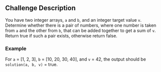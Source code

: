 ## Challenge Description 

You have two integer arrays, `a` and `b`, and an integer target value `v`. Determine whether there is a pair of numbers, where one number is taken from `a` and the other from `b`, that can be added together to get a sum of `v`. Return true if such a pair exists, otherwise return false.

### Example

For `a` = [1, 2, 3], `b` = [10, 20, 30, 40], and `v` = 42, the output should be
`solution(a, b, v)` = true.